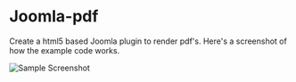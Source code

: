 Joomla-pdf
==========

Create a html5 based Joomla plugin to render pdf's.
Here's a screenshot of how the example code works.

![Sample Screenshot](https://github.com/N6REJ/Joomla-pdf/raw/master/example/images/screenshot.jpg)